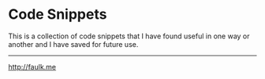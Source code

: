 Code Snippets
===

This is a collection of code snippets that I have found useful in one way or another and I have saved for future use.

***

http://faulk.me